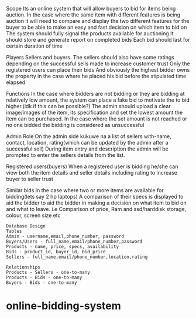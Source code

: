 Scope
Its an online system that will allow buyers to bid for items being auction. 
In the case where the same item with different features is being auction it will 
need to compare and display the two different features for the buyer to be able 
to make an easy and fast decision on which item to bid on
The system should fully signal the products available for auctioning
It should store and generate report on completed bids
Each bid should last for certain duration of time

Players
Sellers and buyers.
The sellers should also have some ratings depending on the successful sells made to increase customer trust
Only the registered users can place their bids
And obviously the highest bidder owns the property in the case where he placed his bid before the stipulated time elapsed

Functions
In the case where bidders are not bidding or they are bidding at relatively low amount, the system can place 
a fake bid to motivate the to bid higher.(idk if this can be possible?)
The admin should upload a clear image/images of the item, its specification and set the lowest amount the item can be purchased.
In the case where the set amount is not reached or no one bidded the bidding is considered as unsuccessful

Admin Role
On the admin side kukuwe na a list of sellers with-name, contact, location, rating(which can be updated by the admin after a successful sell)
During item entry and description the admin  will be prompted to enter the sellers details from the list.

Registered users(buyers)
When a registered user is bidding  he/she can view both the item details  and seller details including rating to increase buyer to seller trust

Similar bids
In the case where two or more items are available for bidding(lets say 2 hp laptops)
A comparison of their specs is displayed to aid the bidder to aid the bidder in  making a decision  on what item to bid on and what to leave.
i.e
Comparison of price, Ram and ssd/harddisk storage, colour, screen size etc

    Database Design
    Tables
    Admin - username,email,phone_number, password
    Buyers/Users - full_name,email/phone_number,password
    Products - name, price, specs, availability
    Bids - product_id, buyer_id, bid_price
    Sellers - full_name,email/phone_number,location,rating
    
    Relationships
    Products - Sellers - one-to-many
    Products - Bids - one-to-many
    Buyers - Bids - one-to-many
# online-bidding-system
